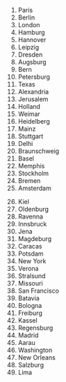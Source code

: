 <div class="row">
  <div class="col" markdown="1">
<smaller><ol>
<li>Paris</li>
<li>Berlin</li>
<li>London</li>
<li>Hamburg</li>
<li>Hannover</li>
<li>Leipzig</li>
<li>Dresden</li>
<li>Augsburg</li>
<li>Bern</li>
<li>Petersburg</li>
<li>Texas</li>
<li>Alexandria</li>
<li>Jerusalem</li>
<li>Holland</li>
<li>Weimar</li>
<li>Heidelberg</li>
<li>Mainz</li>
<li>Stuttgart</li>
<li>Delhi</li>
<li>Braunschweig</li>
<li>Basel</li>
<li>Memphis</li>
<li>Stockholm</li>
<li>Bremen</li>
<li>Amsterdam</li>
</ol></small>
  </div>
  <div class="col" markdown="1">
<smaller><ol start="26">
<li>Kiel</li>
<li>Oldenburg</li>
<li>Ravenna</li>
<li>Innsbruck</li>
<li>Jena</li>
<li>Magdeburg</li>
<li>Caracas</li>
<li>Potsdam</li>
<li>New York</li>
<li>Verona</li>
<li>Stralsund</li>
<li>Missouri</li>
<li>San Francisco</li>
<li>Batavia</li>
<li>Bologna</li>
<li>Freiburg</li>
<li>Kassel</li>
<li>Regensburg</li>
<li>Madrid</li>
<li>Aarau</li>
<li>Washington</li>
<li>New Orleans</li>
<li>Salzburg</li>
<li>Lima</li>
</ol></smaller>
  </div>
</div>